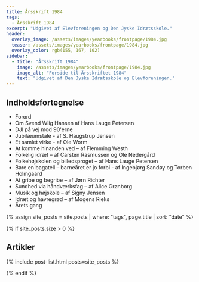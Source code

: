 ```yaml
---
title: Årsskrift 1984
tags:
  - Årsskrift 1984
excerpt: "Udgivet af Elevforeningen og Den Jyske Idrætsskole."
header:
  overlay_image: /assets/images/yearbooks/frontpage/1984.jpg
  teaser: /assets/images/yearbooks/frontpage/1984.jpg
  overlay_color: rgb(155, 167, 102)
sidebar:
  - title: "Årsskrift 1984"
    image: /assets/images/yearbooks/frontpage/1984.jpg
    image_alt: "Forside til Årsskriftet 1984"
    text: "Udgivet af Den Jyske Idrætsskole og Elevforeningen."
---
```


## Indholdsfortegnelse

- Forord
- Om Svend Wiig Hansen af Hans Lauge Petersen 
- DJl på vej mod 90'erne 
- Jubilæumstale - af S. Haugstrup Jensen
- Et samlet virke - af Ole Worm
- At komme hinanden ved – af Flemming Westh
- Folkelig idræt – af Carsten Rasmussen og Ole Nedergård 
- Folkehøjskolen og billedsproget – af Hans Lauge Petersen 
- Bare en bagatell – barneåret er jo forbi - af Ingebjørg Sandøy og Torben Holmgaard
- At gribe og begribe – af Jørn Richter
- Sundhed via håndværksfag – af Alice Grønborg 
- Musik og højskole – af Signy Jensen
- Idræt og havregrød – af Mogens Rieks
- Årets gang

{% assign site_posts = site.posts | where: "tags", page.title | sort: "date" %}

{% if site_posts.size > 0 %}

## Artikler

{% include post-list.html posts=site_posts %}

{% endif %}
